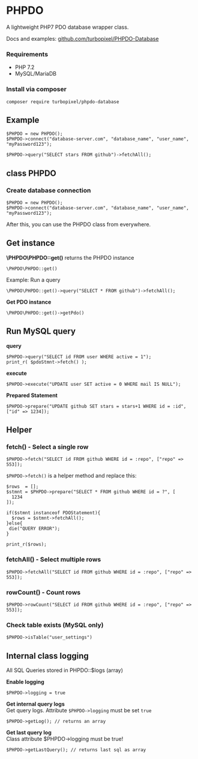 # PHPDO

A lightweight PHP7 PDO database wrapper class.

Docs and examples: [github.com/turbopixel/PHPDO-Database](https://github.com/turbopixel/PHPDO-Database)

### Requirements

* PHP 7.2
* MySQL/MariaDB

### Install via composer

```text
composer require turbopixel/phpdo-database
```

## Example

```phpregexp
$PHPDO = new PHPDO();
$PHPDO->connect("database-server.com", "database_name", "user_name", "myPassword123");

$PHPDO->query("SELECT stars FROM github")->fetchAll();
```

## class PHPDO

### Create database connection

```phpregexp
$PHPDO = new PHPDO();
$PHPDO->connect("database-server.com", "database_name", "user_name", "myPassword123");
```

After this, you can use the PHPDO class from everywhere.

## Get instance

**\PHPDO\PHPDO::get()** returns the PHPDO instance

```phpregexp
\PHPDO\PHPDO::get()
```

Example: Run a query

```phpregexp
\PHPDO\PHPDO::get()->query("SELECT * FROM github")->fetchAll();
```

**Get PDO instance**

```phpregexp
\PHPDO\PHPDO::get()->getPdo()
```

## Run MySQL query

**query**

```phpregexp
$PHPDO->query("SELECT id FROM user WHERE active = 1");
print_r( $pdoStmnt->fetch() );
```

**execute**

```phpregexp
$PHPDO->execute("UPDATE user SET active = 0 WHERE mail IS NULL");
```

**Prepared Statement**

```phpregexp
$PHPDO->prepare("UPDATE github SET stars = stars+1 WHERE id = :id", ["id" => 1234]);
```

## Helper

### fetch() - Select a single row

```phpregexp
$PHPDO->fetch("SELECT id FROM github WHERE id = :repo", ["repo" => 553]);
```

`$PHPDO->fetch()` is a helper method and replace this:

```phpregexp
$rows  = [];
$stmnt = $PHPDO->prepare("SELECT * FROM github WHERE id = ?", [
  1234
]);

if($stmnt instanceof PDOStatement){
  $rows = $stmnt->fetchAll();
}else{
 die("QUERY ERROR");
}

print_r($rows);
```

### fetchAll() - Select multiple rows

```phpregexp
$PHPDO->fetchAll("SELECT id FROM github WHERE id = :repo", ["repo" => 553]);
```

### rowCount() - Count rows

```phpregexp
$PHPDO->rowCount("SELECT id FROM github WHERE id = :repo", ["repo" => 553]);
```

### Check table exists (MySQL only)

```phpregexp
$PHPDO->isTable("user_settings")
```

## Internal class logging

All SQL Queries stored in PHPDO::$logs (array)

**Enable logging**

```phpregexpregexp
$PHPDO->logging = true
```

**Get internal query logs**  
Get query logs. Attribute `$PHPDO->logging` must be set `true`

```phpregexp
$PHPDO->getLog(); // returns an array
```

**Get last query log**  
Class attribute $PHPDO->logging must be true!

```phpregexp
$PHPDO->getLastQuery(); // returns last sql as array
```
